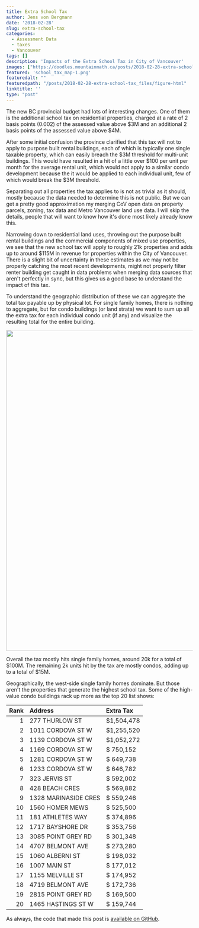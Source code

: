```yaml
---
title: Extra School Tax
author: Jens von Bergmann
date: '2018-02-28'
slug: extra-school-tax
categories:
  - Assessment Data
  - taxes
  - Vancouver
tags: []
description: 'Impacts of the Extra School Tax in City of Vancouver'
images: ["https://doodles.mountainmath.ca/posts/2018-02-28-extra-school-tax_files/figure-html/school_tax_map-1.png"]
featured: 'school_tax_map-1.png'
featuredalt: ""
featuredpath: "/posts/2018-02-28-extra-school-tax_files/figure-html"
linktitle: ''
type: "post"
---
```







The new BC provincial budget had lots of interesting changes. One of them is the additional school tax on residential properties, charged at a rate of 2 basis points (0.002) of the assessed value above $3M and an additional 2 basis points of the assessed value above $4M.

After some initial confusion the province clarified that this tax will not to apply to purpose built rental buildings, each of which is typically one single taxable property, which can easily breach the $3M threshold for multi-unit buildings. This would have resulted in a hit of a little over $100 per unit per month for the average rental unit, which would not apply to a similar condo development because the it would be applied to each individual unit, few of which would break the $3M threshold.




Separating out all properties the tax applies to is not as trivial as it should, mostly because the data needed to determine this is not public. But we can get a pretty good approximation my merging CoV open data on property parcels, zoning, tax data and Metro Vancouver land use data. I will skip the details, people that will want to know how it's done most likely already know this.

Narrowing down to residential land uses, throwing out the purpose built rental buildings and the commercial components of mixed use properties, we see that the new school tax will apply to roughly 21k properties and adds up to around $115M in revenue for properties within the City of Vancouver. There is a slight bit of uncertainty in these estimates as we may not be properly catching the most recent developments, might not properly filter renter building get caught in data problems when merging data sources that aren't perfectly in sync, but this gives us a good base to understand the impact of this tax.

To understand the geographic distribution of these we can aggregate the total tax payable up by physical lot. For single family homes, there is nothing to aggregate, but for condo buildings (or land strata) we want to sum up all the extra tax for each individual condo unit (if any) and visualize the resulting total for the entire building.

<img src="/posts/2018-02-28-extra-school-tax_files/figure-html/school_tax_map-1.png" width="864" />

Overall the tax mostly hits single family homes, around 20k for a total of $100M. The remaining 2k units hit by the tax are mostly condos, adding up to a total of $15M. 

Geographically, the west-side single family homes dominate. But those aren't the properties that generate the highest school tax. Some of the high-value condo buildings rack up more as the top 20 list shows:


| Rank|Address              |Extra Tax  |
|----:|:--------------------|:----------|
|    1|277 THURLOW ST       |$1,504,478 |
|    2|1011 CORDOVA ST W    |$1,255,520 |
|    3|1139 CORDOVA ST W    |$1,052,272 |
|    4|1169 CORDOVA ST W    |$  750,152 |
|    5|1281 CORDOVA ST W    |$  649,738 |
|    6|1233 CORDOVA ST W    |$  646,782 |
|    7|323 JERVIS ST        |$  592,002 |
|    8|428 BEACH CRES       |$  569,882 |
|    9|1328 MARINASIDE CRES |$  559,246 |
|   10|1560 HOMER MEWS      |$  525,500 |
|   11|181 ATHLETES WAY     |$  374,896 |
|   12|1717 BAYSHORE DR     |$  353,756 |
|   13|3085 POINT GREY RD   |$  301,348 |
|   14|4707 BELMONT AVE     |$  273,280 |
|   15|1060 ALBERNI ST      |$  198,032 |
|   16|1007 MAIN ST         |$  177,012 |
|   17|1155 MELVILLE ST     |$  174,952 |
|   18|4719 BELMONT AVE     |$  172,736 |
|   19|2815 POINT GREY RD   |$  169,500 |
|   20|1465 HASTINGS ST W   |$  159,744 |


As always, the code that made this post is [available on GitHub](https://github.com/mountainMath/doodles/blob/master/content/posts/2018-02-28-extra-school-tax.Rmarkdown).
